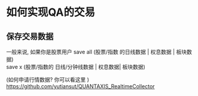# 如何实现QA的交易

## 保存交易数据

一般来说, 如果你是股票用户
save all  (股票/指数 的日线数据 | 权息数据 | 板块数据)  
save x   (股票/指数的 日线/分钟线数据  | 权息数据| 板块数据)

(如何申请行情数据? 你可以看这里 )
https://github.com/yutiansut/QUANTAXIS_RealtimeCollector



